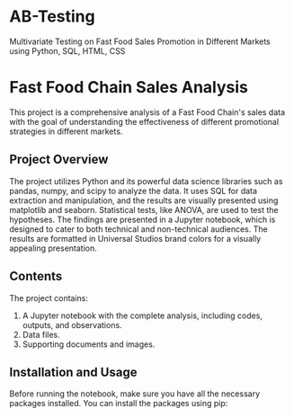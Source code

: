 # AB-Testing
Multivariate Testing on Fast Food Sales Promotion in Different Markets using Python, SQL, HTML, CSS

# Fast Food Chain Sales Analysis

This project is a comprehensive analysis of a Fast Food Chain's sales data with the goal of understanding the effectiveness of different promotional strategies in different markets. 

## Project Overview

The project utilizes Python and its powerful data science libraries such as pandas, numpy, and scipy to analyze the data. It uses SQL for data extraction and manipulation, and the results are visually presented using matplotlib and seaborn. Statistical tests, like ANOVA, are used to test the hypotheses. The findings are presented in a Jupyter notebook, which is designed to cater to both technical and non-technical audiences. The results are formatted in Universal Studios brand colors for a visually appealing presentation.

## Contents

The project contains:

1. A Jupyter notebook with the complete analysis, including codes, outputs, and observations.
2. Data files.
3. Supporting documents and images.

## Installation and Usage

Before running the notebook, make sure you have all the necessary packages installed. You can install the packages using pip:


